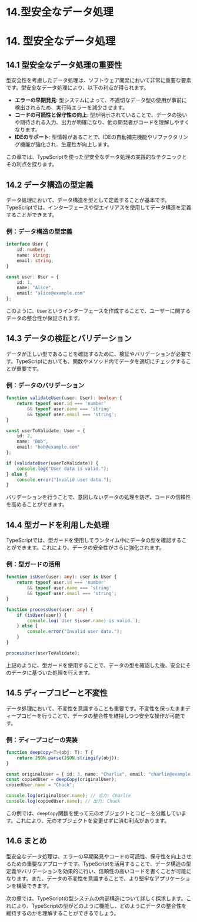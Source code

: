 # 14.型安全なデータ処理

# 14. 型安全なデータ処理

## 14.1 型安全なデータ処理の重要性

型安全性を考慮したデータ処理は、ソフトウェア開発において非常に重要な要素です。型安全なデータ処理により、以下の利点が得られます。

- **エラーの早期発見**: 型システムによって、不適切なデータ型の使用が事前に検出されるため、実行時エラーを減少させます。
- **コードの可読性と保守性の向上**: 型が明示されていることで、データの扱いや期待される入力、出力が明確になり、他の開発者がコードを理解しやすくなります。
- **IDEのサポート**: 型情報があることで、IDEの自動補完機能やリファクタリング機能が強化され、生産性が向上します。

この章では、TypeScriptを使った型安全なデータ処理の実践的なテクニックとその利点を探ります。

## 14.2 データ構造の型定義

データ処理において、データ構造を型として定義することが基本です。TypeScriptでは、インターフェースや型エイリアスを使用してデータ構造を定義することができます。

### 例：データ構造の型定義

```typescript
interface User {
    id: number;
    name: string;
    email: string;
}

const user: User = {
    id: 1,
    name: "Alice",
    email: "alice@example.com"
};
```

このように、`User`というインターフェースを作成することで、ユーザーに関するデータの整合性が保証されます。

## 14.3 データの検証とバリデーション

データが正しい型であることを確認するために、検証やバリデーションが必要です。TypeScriptにおいても、関数やメソッド内でデータを適切にチェックすることが重要です。

### 例：データのバリデーション

```typescript
function validateUser(user: User): boolean {
    return typeof user.id === 'number' 
        && typeof user.name === 'string'
        && typeof user.email === 'string';
}

const userToValidate: User = {
    id: 2,
    name: "Bob",
    email: "bob@example.com"
};

if (validateUser(userToValidate)) {
    console.log("User data is valid.");
} else {
    console.error("Invalid user data.");
}
```

バリデーションを行うことで、意図しないデータの処理を防ぎ、コードの信頼性を高めることができます。

## 14.4 型ガードを利用した処理

TypeScriptでは、型ガードを使用してランタイム中にデータの型を確認することができます。これにより、データの安全性がさらに強化されます。

### 例：型ガードの活用

```typescript
function isUser(user: any): user is User {
    return typeof user.id === 'number' 
        && typeof user.name === 'string' 
        && typeof user.email === 'string';
}

function processUser(user: any) {
    if (isUser(user)) {
        console.log(`User ${user.name} is valid.`);
    } else {
        console.error("Invalid user data.");
    }
}

processUser(userToValidate);
```

上記のように、型ガードを使用することで、データの型を確認した後、安全にそのデータに基づいた処理を行えます。

## 14.5 ディープコピーと不変性

データ処理において、不変性を意識することも重要です。不変性を保ったままディープコピーを行うことで、データの整合性を維持しつつ安全な操作が可能です。

### 例：ディープコピーの実装

```typescript
function deepCopy<T>(obj: T): T {
    return JSON.parse(JSON.stringify(obj));
}

const originalUser = { id: 3, name: "Charlie", email: "charlie@example.com" };
const copiedUser = deepCopy(originalUser);
copiedUser.name = "Chuck";

console.log(originalUser.name); // 出力: Charlie
console.log(copiedUser.name); // 出力: Chuck
```

この例では、`deepCopy`関数を使って元のオブジェクトとコピーを分離しています。これにより、元のオブジェクトを変更せずに済む利点があります。

## 14.6 まとめ

型安全なデータ処理は、エラーの早期発見やコードの可読性、保守性を向上させるための重要なアプローチです。TypeScriptを活用することで、データ構造の型定義やバリデーションを効果的に行い、信頼性の高いコードを書くことが可能になります。また、データの不変性を意識することで、より堅牢なアプリケーションを構築できます。

次の章では、TypeScriptの型システムの内部構造について詳しく探求します。これにより、TypeScriptの型がどのように機能し、どのようにデータの整合性を維持するのかを理解することができるでしょう。

